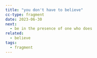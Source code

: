 ```yaml
---
title: "you don't have to believe"
cc-type: fragment
date: 2023-06-30
next:
  - be in the presence of one who does
related:
  - believe
tags:
  - fragment
---
```

